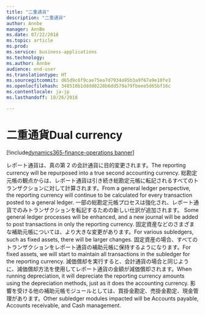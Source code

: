 ```yaml
---
title: "二重通貨"
description: "二重通貨"
author: Annbe
manager: AnnBe
ms.date: 07/22/2018
ms.topic: article
ms.prod: 
ms.service: business-applications
ms.technology: 
ms.author: Annbe
audience: end-user
ms.translationtype: HT
ms.sourcegitcommit: d65d9c6f9cae75ea7d7934a95b3a9f67a9e10fe3
ms.openlocfilehash: 348510b1dddd8228b6dd579a79fbeee5d65bf16c
ms.contentlocale: ja-jp
ms.lasthandoff: 10/26/2018

---
```

#  <a name="dual-currency"></a><span data-ttu-id="15943-103">二重通貨</span><span class="sxs-lookup"><span data-stu-id="15943-103">Dual currency</span></span>

[!include[dynamics365-finance-operations banner](../includes/dynamics365-finance-operations.md)]



<span data-ttu-id="15943-104">レポート通貨は、真の第 2 の会計通貨に目的変更されます。</span><span class="sxs-lookup"><span data-stu-id="15943-104">The reporting currency will be repurposed into a true second accounting currency.</span></span> <span data-ttu-id="15943-105">総勘定元帳の観点からは、レポート通貨は引き続き総勘定元帳に転記されるすべてのトランザクションに対して計算されます。</span><span class="sxs-lookup"><span data-stu-id="15943-105">From a general ledger perspective, the reporting currency will continue to be calculated for every transaction posted to a general ledger.</span></span> <span data-ttu-id="15943-106">一部の総勘定元帳プロセスは強化され、レポート通貨でのみトランザクションを転記するための新しい仕訳が追加されます。</span><span class="sxs-lookup"><span data-stu-id="15943-106"> Some general ledger processes will be enhanced, and a new journal will be added to post transactions in only the reporting currency.</span></span> <span data-ttu-id="15943-107">固定資産などのさまざまな補助元帳については、より大きな変更があります。</span><span class="sxs-lookup"><span data-stu-id="15943-107">For various subledgers, such as fixed assets, there will be larger changes.</span></span> <span data-ttu-id="15943-108">固定資産の場合、すべてのトランザクションをレポート通貨の補助元帳に保持するようになります。</span><span class="sxs-lookup"><span data-stu-id="15943-108">For fixed assets, we will start to maintain all transactions in the subledger for the reporting currency.</span></span> <span data-ttu-id="15943-109">減価償却を実行すると、会計通貨の場合と同じように、減価償却方法を使用してレポート通貨の金額が減価償却されます。</span><span class="sxs-lookup"><span data-stu-id="15943-109">When running depreciation, it will depreciate the reporting currency amounts using the depreciation methods, just as it does the accounting currency.</span></span> <span data-ttu-id="15943-110">影響を受ける他の補助元帳モジュールとしては、買掛金勘定、売掛金勘定、現金管理があります。</span><span class="sxs-lookup"><span data-stu-id="15943-110">Other subledger modules impacted will be Accounts payable, Accounts receivable, and Cash management.</span></span>

